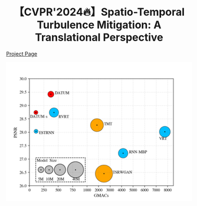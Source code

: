 <div align="center">

# 【CVPR'2024🔥】Spatio-Temporal Turbulence Mitigation: A Translational Perspective
</div>

[Project Page](https://xg416.github.io/DATUM/)

![performance](figs/performance.png)

